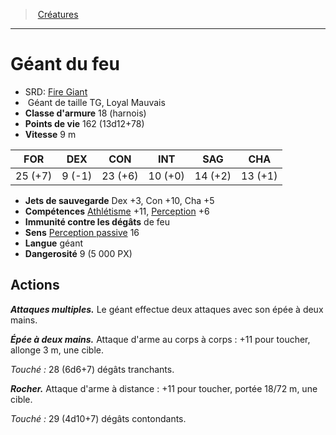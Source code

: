 ﻿---
!Monster
Family: MonsterHD
Type: Géant
Size: TG
Alignment: Loyal Mauvais
ArmorClass: 18 (harnois)
HitPoints: 162 (13d12+78)
Speed: 9 m
Strength: 25 (+7)
Dexterity: ' 9 (-1)'
Constitution: 23 (+6)
Intelligence: 10 (+0)
Wisdom: 14 (+2)
Charisma: 13 (+1)
SavingThrows: Dex +3, Con +10, Cha +5
Skills: '[Athlétisme](hd_abilities_strength_athletisme.md) +11, [Perception](hd_abilities_wisdom_perception.md) +6'
DamageImmunities: de feu
Senses: '[Perception passive](hd_abilities_dexterity_perception_passive.md) 16'
Languages: géant
Challenge: 9 (5 000 PX)
Id: monsters_hd.md#géant-du-feu
ParentLink: monsters_hd.md#créatures
Name: Géant du feu
ParentName: Créatures
NameLevel: 1
AltName: '[Fire Giant](srd_monsters_fire_giant.md)'
Attributes: {}
---
> [Créatures](hd_monsters.md)

---

# Géant du feu

- SRD: [Fire Giant](srd_monsters_fire_giant.md)
-  Géant de taille TG, Loyal Mauvais
- **Classe d'armure** 18 (harnois)
- **Points de vie** 162 (13d12+78)
- **Vitesse** 9 m

|FOR|DEX|CON|INT|SAG|CHA|
|---|---|---|---|---|---|
|25 (+7)| 9 (-1)|23 (+6)|10 (+0)|14 (+2)|13 (+1)|

- **Jets de sauvegarde** Dex +3, Con +10, Cha +5
- **Compétences** [Athlétisme](hd_abilities_strength_athletisme.md) +11, [Perception](hd_abilities_wisdom_perception.md) +6
- **Immunité contre les dégâts** de feu
- **Sens** [Perception passive](hd_abilities_dexterity_perception_passive.md) 16
- **Langue** géant
- **Dangerosité** 9 (5 000 PX)

## Actions

**_Attaques multiples._** Le géant effectue deux attaques avec son épée à deux mains.

**_Épée à deux mains._** Attaque d'arme au corps à corps : +11 pour toucher, allonge 3 m, une cible.

_Touché :_ 28 (6d6+7) dégâts tranchants.

**_Rocher._** Attaque d'arme à distance : +11 pour toucher, portée 18/72 m, une cible.

_Touché :_ 29 (4d10+7) dégâts contondants.

